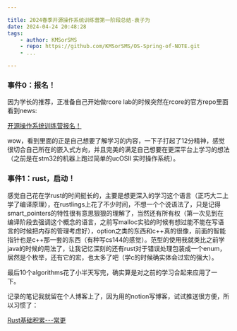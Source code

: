 ```yaml
---

title: 2024春季开源操作系统训练营第一阶段总结-袁子为
date: 2024-04-24 20:48:28
tags:
    - author: KMSorSMS
    - repo: https://github.com/KMSorSMS/OS-Spring-of-NOTE.git
    - ...

---
```



### 事件0：报名！

因为学长的推荐，正准备自己开始做rcore lab的时候突然在rcore的官方repo里面看到news:

 <u>开源操作系统训练营报名！</u>

wow，看到里面的正是自己想要了解学习的内容，一下子打起了12分精神，感觉很切合自己所在的嵌入式方向，并且完美的满足自己想要在更深平台上学习的想法（之前是在stm32的机器上跑过简单的ucOSII 实时操作系统）。

### 事件1：rust，启动！

感觉自己花在学rust的时间挺长的，主要是想更深入的学习这个语言（正巧大二上学了编译原理），在rustlings上花了不少时间，不想一个个说语法了，只是记得smart_pointers的特性很有意思狠狠的理解了，当然还有所有权（第一次见到在编译阶段去强调这个概念的语言，之前写malloc实验的时候有想过能不能在写语言的时候把内存的管理考虑好），option之类的东西和c++真的很像，前面的智能指针也是c++那一套的东西（有种写cs144的感觉）。范型的使用我就类比之前学java的时候的用法了，让我记忆深刻的还有rust对于错误处理包装成一个enum，居然是个枚举，还有它的宏，也太多了吧（学c的时候确实体会过宏的强大）。

最后10个algorithms花了小半天写完，确实算是对之前的学习合起来应用了一下。

记录的笔记我就留在个人博客上了，因为用的notion写博客，试试推送很方便，所以习惯了：

[Rust基础积累---常更](https://liamy.clovy.top/article/OS_Tutorial/rust_learn)